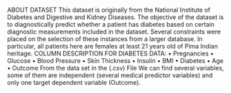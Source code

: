 ABOUT DATASET
This dataset is originally from the National Institute of Diabetes and Digestive
and Kidney Diseases. The objective of the dataset is to diagnostically predict
whether a patient has diabetes based on certain diagnostic measurements
included in the dataset. Several constraints were placed on the selection of
these instances from a larger database. In particular, all patients here are
females at least 21 years old of Pima Indian heritage.
COLUMN DESCRIPTION FOR DIABETES DATA:
• Pregnancies
• Glucose
• Blood Pressure
• Skin Thickness
• Insulin
• BMI
• Diabetes
• Age
• Outcome
From the data set in the (.csv) File We can find several variables, some of
them are independent (several medical predictor variables) and only one target
dependent variable (Outcome).
